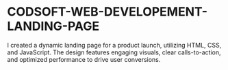 # CODSOFT-WEB-DEVELOPEMENT-LANDING-PAGE
I created a dynamic landing page for a product launch, utilizing HTML, CSS, and JavaScript. The design features engaging visuals, clear calls-to-action, and optimized performance to drive user conversions.
